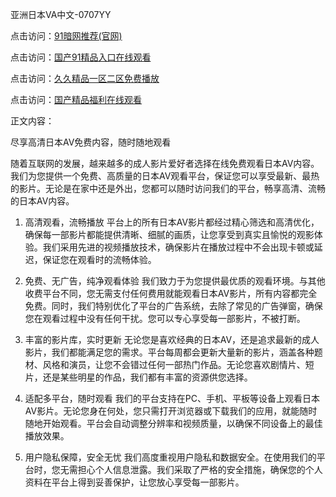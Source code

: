 亚洲日本VA中文-0707YY

点击访问：<a href="https://gda-c7m.pages.dev/">91暗网推荐(官网)</a>

点击访问：<a href="https://tfda.pages.dev/">国产91精品入口在线观看</a>

点击访问：<a href="https://bsdf-5f5.pages.dev/">久久精品一区二区免费播放</a>

点击访问：<a href="https://cfad.pages.dev/">国产精品福利在线观看</a>

正文内容：

尽享高清日本AV免费内容，随时随地观看

随着互联网的发展，越来越多的成人影片爱好者选择在线免费观看日本AV内容。我们为您提供一个免费、高质量的日本AV观看平台，保证您可以享受最新、最热的影片。无论是在家中还是外出，您都可以随时访问我们的平台，畅享高清、流畅的日本AV内容。

1. 高清观看，流畅播放
平台上的所有日本AV影片都经过精心筛选和高清优化，确保每一部影片都能提供清晰、细腻的画质，让您享受到真实且愉悦的观影体验。我们采用先进的视频播放技术，确保影片在播放过程中不会出现卡顿或延迟，保证您在观看时的流畅体验。

2. 免费、无广告，纯净观看体验
我们致力于为您提供最优质的观看环境。与其他收费平台不同，您无需支付任何费用就能观看日本AV影片，所有内容都完全免费。同时，我们特别优化了平台的广告系统，去除了常见的广告弹窗，确保您在观看过程中没有任何干扰。您可以专心享受每一部影片，不被打断。

3. 丰富的影片库，实时更新
无论您是喜欢经典的日本AV，还是追求最新的成人影片，我们都能满足您的需求。平台每周都会更新大量新的影片，涵盖各种题材、风格和演员，让您不会错过任何一部热门作品。无论您喜欢剧情片、短片，还是某些明星的作品，我们都有丰富的资源供您选择。

4. 适配多平台，随时观看
我们的平台支持在PC、手机、平板等设备上观看日本AV影片。无论您身在何处，您只需打开浏览器或下载我们的应用，就能随时随地开始观看。平台会自动调整分辨率和视频质量，以确保不同设备上的最佳播放效果。

5. 用户隐私保障，安全无忧
我们高度重视用户隐私和数据安全。在使用我们的平台时，您无需担心个人信息泄露。我们采取了严格的安全措施，确保您的个人资料在平台上得到妥善保护，让您放心享受每一部影片。


